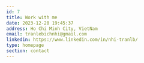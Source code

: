 ```yaml
---
id: 7
title: Work with me
date: 2023-12-20 19:45:37
address: Ho Chi Minh City, VietNam
email: tranlebichnhi@gmail.com
linkedin: https://www.linkedin.com/in/nhi-tranlb/
type: homepage
section: contact
---
```

